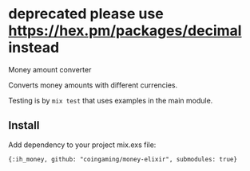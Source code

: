 # deprecated please use https://hex.pm/packages/decimal instead

Money amount converter

Converts money amounts with different currencies.

Testing is by `mix test` that uses examples in the main module.

## Install

Add dependency to your project mix.exs file:

`{:ih_money, github: "coingaming/money-elixir", submodules: true}`
